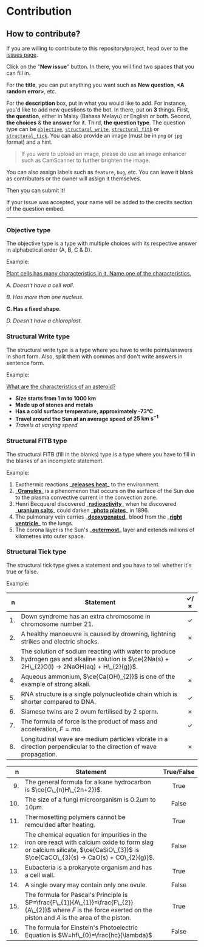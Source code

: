 # Contribution

## How to contribute?

If you are willing to contribute to this repository/project, head over to the [issues page](https://github.com/haydenykh/SainsOrScienceBot/issues).

Click on the "**New issue**" button. In there, you will find two spaces that you can fill in.

For the **title**, you can put anything you want such as **New question**, **\<A random error\>**, etc.

For the **description** box, put in what you would like to add. For instance, you'd like to add new questions to the bot. In there, put on **3** things. First, **the question**, either in Malay (Bahasa Melayu) or English or both. Second, **the choices** & **the answer** for it. Third, **the question type**. The question type can be [`objective`](#objective-type), [`structural_write`](#structural-write-type), [`structural_fitb`](#structural-fitb-type) or [`structural_tick`](#structural-tick-type). You can also provide an image (must be in `png` or `jpg` format) and a hint.

> If you were to upload an image, please do use an image enhancer such as CamScanner to further brighten the image.

You can also assign labels such as `feature`, `bug`, etc. You can leave it blank as contributors or the owner will assign it themselves.

Then you can submit it!

If your issue was accepted, your name will be added to the credits section of the question embed.

---

### Objective type

The objective type is a type with multiple choices with its respective answer in alphabetical order (A, B, C & D).

Example:

<ins>Plant cells has many characteristics in it. Name one of the characteristics.</ins>

_A. Doesn't have a cell wall._

_B. Has more than one nucleus._

**C. Has a fixed shape.**

_D. Doesn't have a chloroplast._

### Structural Write type

The structural write type is a type where you have to write points/answers in short form. Also, split them with commas and don't write answers in sentence form.

Example:

<ins>What are the characteristics of an asteroid?</ins>

-   **Size starts from 1 m to 1000 km**
-   **Made up of stones and metals**
-   **Has a cold surface temperature, approximately -73°C**
-   **Travel around the Sun at an average speed of $\textbf{25 km s}^{-1}$**
-   _Travels at varying speed_

### Structural FITB type

The structural FITB (fill in the blanks) type is a type where you have to fill in the blanks of an incomplete statement.

Example:

1. Exothermic reactions \_<ins>**releases heat**</ins>\_ to the environment.
2. \_<ins>**Granules**</ins>\_ is a phenomenon that occurs on the surface of the Sun due to the plasma convective current in the convection zone.
3. Henri Becquerel discovered \_<ins>**radioactivity**</ins>\_ when he discovered \_<ins>**uranium salts**</ins>\_ could darken \_<ins>**photo plates**</ins>\_ in 1896.
4. The pulmonary vein carries \_<ins>**deoxygenated**</ins>\_ blood from the \_<ins>**right ventricle**</ins>\_ to the lungs.
5. The corona layer is the Sun's \_<ins>**outermost**</ins>\_ layer and extends millions of kilometres into outer space.

### Structural Tick type

The structural tick type gives a statement and you have to tell whether it's true or false.

Example:

|   n | Statement                                                                                                                                         | ✓/✗ |
| --: | ------------------------------------------------------------------------------------------------------------------------------------------------- | :-: |
|  1. | Down syndrome has an extra chromosome in chromosome number 21.                                                                                    |  ✓  |
|  2. | A healthy manoeuvre is caused by drowning, lightning strikes and electric shocks.                                                                 |  ✗  |
|  3. | The solution of sodium reacting with water to produce hydrogen gas and alkaline solution is $\ce{2Na(s) + 2H\_{2}O(l) -> 2NaOH(aq) + H\_{2}(g)}$. |  ✓  |
|  4. | Aqueous ammonium, $\ce{Ca(OH)_{2}}$ is one of the example of strong alkali.                                                                       |  ✗  |
|  5. | RNA structure is a single polynucleotide chain which is shorter compared to DNA.                                                                  |  ✓  |
|  6. | Siamese twins are 2 ovum fertilised by 2 sperm.                                                                                                   |  ✗  |
|  7. | The formula of force is the product of mass and acceleration, $F=ma$.                                                                             |  ✓  |
|  8. | Longitudinal wave are medium particles vibrate in a direction perpendicular to the direction of wave propagation.                                 |  ✗  |

|   n | Statement                                                                                                                                                                        | True/False |
| --: | -------------------------------------------------------------------------------------------------------------------------------------------------------------------------------- | :--------: |
|  9. | The general formula for alkane hydrocarbon is $\ce{C\_{n}H\_{2n+2}}$.                                                                                                            |    True    |
| 10. | The size of a fungi microorganism is $0.2 \mu \text{m}$ to $10 \mu \text{m}$.                                                                                                    |   False    |
| 11. | Thermosetting polymers cannot be remoulded after heating.                                                                                                                        |    True    |
| 12. | The chemical equation for impurities in the iron ore react with calcium oxide to form slag or calcium silicate, $\ce{CaSiO\_{3}}$ is $\ce{CaCO\_{3}(s) -> CaO(s) + CO\_{2}(g)}$. |   False    |
| 13. | Eubacteria is a prokaryote organism and has a cell wall.                                                                                                                         |    True    |
| 14. | A single ovary may contain only one ovule.                                                                                                                                       |   False    |
| 15. | The formula for Pascal's Principle is $P=\frac{F\_{1}}{A\_{1}}=\frac{F\_{2}}{A\_{2}}$ where $F$ is the force exerted on the piston and $A$ is the area of the piston.            |    True    |
| 16. | The formula for Einstein's Photoelectric Equation is $W=hf\_{0}=\frac{hc}{\lambda}$                                                                                              |   False    |

